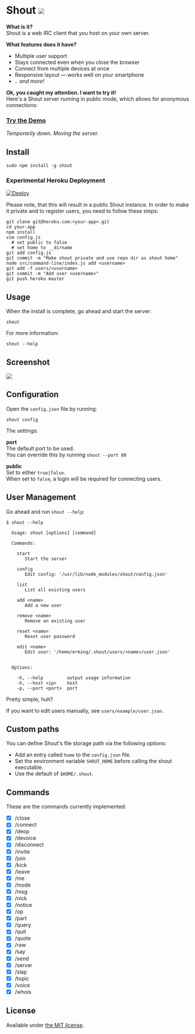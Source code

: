 # Shout [![](https://badge.fury.io/js/shout.png)](https://www.npmjs.org/package/shout)

__What is it?__  
Shout is a web IRC client that you host on your own server.

__What features does it have?__  
- Multiple user support
- Stays connected even when you close the browser
- Connect from multiple devices at once
- Responsive layout — works well on your smartphone
- _.. and more!_

__Ok, you caught my attention. I want to try it!__  
Here's a Shout server running in public mode, which allows for anonymous connections:

### [Try the Demo](http://shout-irc.com:9000/)

_Temporarily down. Moving the server._

## Install

```
sudo npm install -g shout
```

### Experimental Heroku Deployment

[![Deploy](https://www.herokucdn.com/deploy/button.png)](https://heroku.com/deploy)

Please note, that this will result in a public Shout instance. In order to make it private
and to register users, you need to follow these steps:

```
git clone git@heroku.com:<your-app>.git
cd your-app
npm install
vim config.js
  # set public to false
  # set home to __dirname
git add config.js
git commit -m "Make shout private and use repo dir as shout home"
node src/command-line/index.js add <username>
git add -f users/<username>
git commit -m "Add user <username>"
git push heroku master
```

## Usage

When the install is complete, go ahead and start the server:

```
shout
```

For more information:

```
shout --help
```

## Screenshot

![](https://raw.github.com/erming/shout/master/screenshots/shout.png)

## Configuration

Open the `config.json` file by running:

```
shout config
```

The settings:

__port__  
The default port to be used.  
You can override this by running `shout --port 80`

__public__  
Set to either `true|false`.  
When set to `false`, a login will be required for connecting users.


## User Management

Go ahead and run `shout --help`:

```
$ shout --help

  Usage: shout [options] [command]

  Commands:

    start
       Start the server

    config
       Edit config: '/usr/lib/node_modules/shout/config.json'

    list
       List all existing users

    add <name>
       Add a new user

    remove <name>
       Remove an existing user

    reset <name>
       Reset user password

    edit <name>
       Edit user: '/home/erming/.shout/users/<name>/user.json'


  Options:

    -h, --help         output usage information
    -h, --host <ip>    host
    -p, --port <port>  port
```

Pretty simple, huh?

If you want to edit users manually, see `users/example/user.json`.

## Custom paths

You can define Shout's file storage path via the following options:

- Add an entry called `home` to the `config.json` file.
- Set the environment variable `SHOUT_HOME` before calling the shout executable.
- Use the default of `$HOME/.shout`.

## Commands

These are the commands currently implemented:

- [x] /close
- [x] /connect
- [x] /deop
- [x] /devoice
- [x] /disconnect
- [x] /invite
- [x] /join
- [x] /kick
- [x] /leave
- [x] /me
- [x] /mode
- [x] /msg
- [x] /nick
- [x] /notice
- [x] /op
- [x] /part
- [x] /query
- [x] /quit
- [x] /quote
- [x] /raw
- [x] /say
- [x] /send
- [x] /server
- [x] /slap
- [x] /topic
- [x] /voice
- [x] /whois

## License

Available under [the MIT license](http://mths.be/mit).
